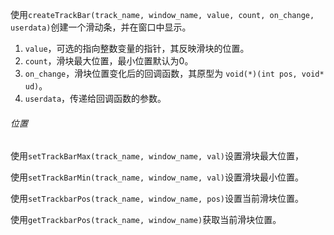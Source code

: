 使用`createTrackBar(track_name, window_name, value, count, on_change, userdata)`创建一个滑动条，并在窗口中显示。

1. `value`，可选的指向整数变量的指针，其反映滑块的位置。
2. `count`，滑块最大位置，最小位置默认为0。
3. `on_change`，滑块位置变化后的回调函数，其原型为 `void(*)(int pos, void* ud)`。
4. `userdata`，传递给回调函数的参数。

###### 位置

使用`setTrackBarMax(track_name, window_name, val)`设置滑块最大位置，

使用`setTrackBarMin(track_name, window_name, val)`设置滑块最小位置。

使用`setTrackbarPos(track_name, window_name, pos)`设置当前滑块位置。

使用`getTrackbarPos(track_name, window_name)`获取当前滑块位置。